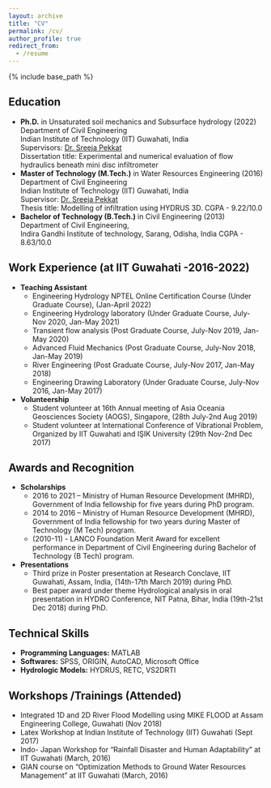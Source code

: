 ```yaml
---
layout: archive
title: "CV"
permalink: /cv/
author_profile: true
redirect_from:
  - /resume
---
```


{% include base_path %}

## Education
* **Ph.D.** in Unsaturated soil mechanics and Subsurface hydrology (2022)
	Department of Civil Engineering <br/> 
	Indian Institute of Technology (IIT) Guwahati, India <br/>
	Supervisors: [Dr. Sreeja Pekkat](https://www.iitg.ac.in/sreeja/) <br/>
	Dissertation title: Experimental and numerical evaluation of flow hydraulics beneath mini disc infiltrometer
* **Master of Technology (M.Tech.)** in Water Resources Engineering (2016)
	Department of Civil Engineering <br/>
	Indian Institute of Technology (IIT) Guwahati, India <br/>
	Supervisor: [Dr. Sreeja Pekkat](https://www.iitg.ac.in/sreeja/) <br/>
	Thesis title: Modelling of infiltration using HYDRUS 3D.
	CGPA - 9.22/10.0
* **Bachelor of Technology (B.Tech.)** in Civil Engineering (2013)
	Department of Civil Engineering, <br/>
	Indira Gandhi Institute of technology, Sarang, Odisha, India 
	CGPA - 8.63/10.0

## Work Experience (at IIT Guwahati -2016-2022)
 * **Teaching Assistant**
    * Engineering Hydrology
      NPTEL Online Certification Course (Under Graduate Course), (Jan-April 2022)
    * Engineering Hydrology laboratory
      (Under Graduate Course, July-Nov 2020, Jan-May 2021)
    * Transient flow analysis 
      (Post Graduate Course, July-Nov 2019, Jan-May 2020)
    * Advanced Fluid Mechanics 
      (Post Graduate Course, July-Nov 2018, Jan-May 2019)
    * River Engineering 
      (Post Graduate Course, July-Nov 2017, Jan-May 2018)
    * Engineering Drawing Laboratory 
      (Under Graduate Course, July-Nov 2016, Jan-May 2017)
  * **Volunteership** 
    * Student volunteer at 16th Annual meeting of Asia Oceania Geosciences Society (AOGS), 
      Singapore, (28th July-2nd Aug 2019)
    * Student volunteer at International Conference of Vibrational Problem, 
      Organized by IIT Guwahati and IŞIK University (29th Nov-2nd Dec 2017)
  
## Awards and Recognition
* **Scholarships**
    * 2016 to 2021 – Ministry of Human Resource Development (MHRD), Government of India fellowship for five years during PhD program. <br/>
    * 2014 to 2016 – Ministry of Human Resource Development (MHRD), Government of India fellowship for two years during Master of Technology (M Tech) program. <br/>
    * (2010-11) - LANCO Foundation Merit Award for excellent performance in Department of Civil Engineering during Bachelor of Technology (B Tech) program. <br/>
* **Presentations**
    * Third prize in Poster presentation at Research Conclave, IIT Guwahati, Assam, India, (14th-17th March 2019) during PhD.<br/>
    * Best paper award under theme Hydrological analysis in oral presentation in HYDRO Conference, NIT Patna, Bihar, India (19th-21st Dec 2018) during PhD.<br/>


## Technical Skills
  * **Programming Languages:** MATLAB
  * **Softwares:** SPSS, ORIGIN, AutoCAD, Microsoft Office 
  * **Hydrologic Models:** HYDRUS, RETC, VS2DRTI


## Workshops /Trainings (Attended)

* Integrated 1D and 2D River Flood Modelling using MIKE FLOOD at Assam Engineering College, Guwahati (Nov 2018)
* Latex Workshop at Indian Institute of Technology (IIT) Guwahati (Sept 2017)
* Indo- Japan Workshop for “Rainfall Disaster and Human Adaptability” at IIT Guwahati (March, 2016)
* GIAN course on “Optimization Methods to Ground Water Resources Management” at IIT Guwahati (March, 2016)

